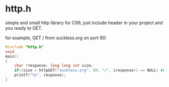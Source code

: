 # http.h
simple and small http library for C99,
just include header in your project and you ready to GET.

for example, GET / from suckless.org on port 80:
```c
#include "http.h"
void
main()
{
    char *response; long long int size;
    if((size = httpGET("suckless.org", 80, "/", &response)) == NULL) return -1;
    printf("%s", response);
}
```

